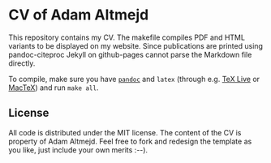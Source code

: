 # CV of Adam Altmejd
This repository contains my CV. The makefile compiles PDF and HTML variants to be displayed on my website. Since publications are printed using pandoc-citeproc Jekyll on github-pages cannot parse the Markdown file directly.

To compile, make sure you have [`pandoc`](https://pandoc.org) and `latex` (through e.g. [TeX Live](https://www.tug.org/texlive/) or [MacTeX](http://www.tug.org/mactex/)) and run `make all`.

## License
All code is distributed under the MIT license. The content of the CV is property of Adam Altmejd. Feel free to fork and redesign the template as you like, just include your own merits :--).
